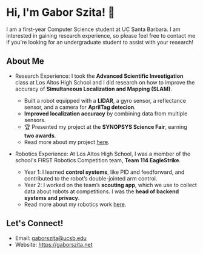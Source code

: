 # Hi, I'm Gabor Szita! 👋

I am a first-year Computer Science student at UC Santa Barbara. I am interested in gaining research experience, so please feel free to contact me if you're looking for an undergraduate student to assist with your research!

## About Me

- Research Experience: I took the **Advanced Scientific Investigation** class at Los Altos High School and I did research on how to improve the accuracy of **Simultaneous Localization and Mapping (SLAM)**.
    - Built a robot equipped with a **LIDAR**, a gyro sensor, a reflectance sensor, and a camera for **AprilTag detecion**.
    - **Improved localization accuracy** by combining data from multiple sensors.
    - 🏆 Presented my project at the **SYNOPSYS Science Fair**, earning **two awards**.
  - Read more about my project [here](https://www.gaborszita.net/advanced-scientific-investigation-research-project/).

- Robotics Experience: At Los Altos High School, I was a member of the school's FIRST Robotics Competition team, **Team 114 EagleStrike**.
  - Year 1: I learned **control systems**, like PID and feedforward, and contributed to the robot’s double-jointed arm control.
  - Year 2: I worked on the team’s **scouting app**, which we use to collect data about robots at competitions. I was the **head of backend systems and privacy**.
  - Read more about my robotics work [here](https://www.gaborszita.net/robotics/).

## Let's Connect!

- Email: gaborszita@ucsb.edu
- Website: https://gaborszita.net
